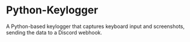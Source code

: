 # Python-Keylogger
A Python-based keylogger that captures keyboard input and screenshots, sending the data to a Discord webhook.
